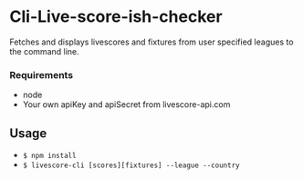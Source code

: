 # Cli-Live-score-ish-checker
Fetches and displays livescores and fixtures from user specified leagues to the command line.

### Requirements
* node
* Your own apiKey and apiSecret from livescore-api.com

## Usage
* `$ npm install`
* `$ livescore-cli [scores][fixtures] --league --country`


